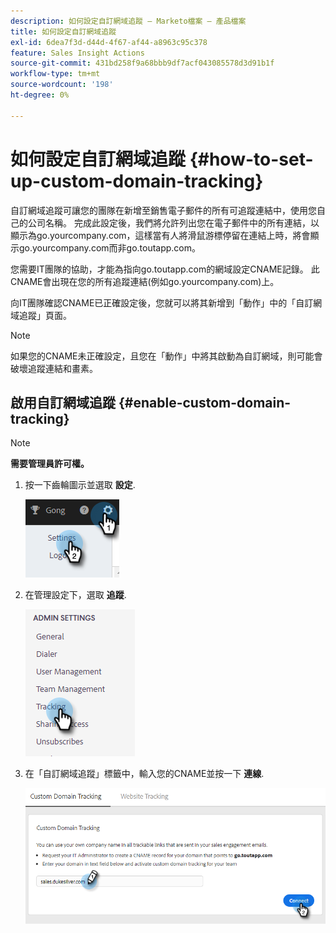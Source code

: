 ```yaml
---
description: 如何設定自訂網域追蹤 — Marketo檔案 — 產品檔案
title: 如何設定自訂網域追蹤
exl-id: 6dea7f3d-d44d-4f67-af44-a8963c95c378
feature: Sales Insight Actions
source-git-commit: 431bd258f9a68bbb9df7acf043085578d3d91b1f
workflow-type: tm+mt
source-wordcount: '198'
ht-degree: 0%

---
```


# 如何設定自訂網域追蹤 {#how-to-set-up-custom-domain-tracking}

自訂網域追蹤可讓您的團隊在新增至銷售電子郵件的所有可追蹤連結中，使用您自己的公司名稱。 完成此設定後，我們將允許列出您在電子郵件中的所有連結，以顯示為go.yourcompany.com，這樣當有人將滑鼠游標停留在連結上時，將會顯示go.yourcompany.com而非go.toutapp.com。

您需要IT團隊的協助，才能為指向go.toutapp.com的網域設定CNAME記錄。 此CNAME會出現在您的所有追蹤連結(例如go.yourcompany.com)上。

向IT團隊確認CNAME已正確設定後，您就可以將其新增到「動作」中的「自訂網域追蹤」頁面。

>[!NOTE]
>
>如果您的CNAME未正確設定，且您在「動作」中將其啟動為自訂網域，則可能會破壞追蹤連結和畫素。

## 啟用自訂網域追蹤 {#enable-custom-domain-tracking}

>[!NOTE]
>
>**需要管理員許可權。**

1. 按一下齒輪圖示並選取 **設定**.

   ![](assets/how-to-set-up-custom-domain-tracking-1.png)

1. 在管理設定下，選取 **追蹤**.

   ![](assets/how-to-set-up-custom-domain-tracking-2.png)

1. 在「自訂網域追蹤」標籤中，輸入您的CNAME並按一下 **連線**.

   ![](assets/how-to-set-up-custom-domain-tracking-3.png)
